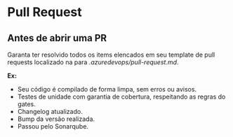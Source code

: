 # Pull Request

## Antes de abrir uma PR

Garanta ter resolvido todos os items elencados em seu template de pull requests localizado na para *.azuredevops/pull-request.md*.

**Ex:**

- Seu código é compilado de forma limpa, sem erros ou avisos.
- Testes de unidade com garantia de cobertura, respeitando as regras do gates.
- Changelog atualizado.
- Bump da versão realizada.
- Passou pelo Sonarqube.